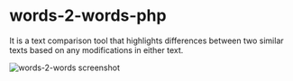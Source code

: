 # words-2-words-php
It is a text comparison tool that highlights differences between two similar texts based on any modifications in either text.

![words-2-words screenshot](https://i.ibb.co/7rmd5C5/words-2-words.png)
